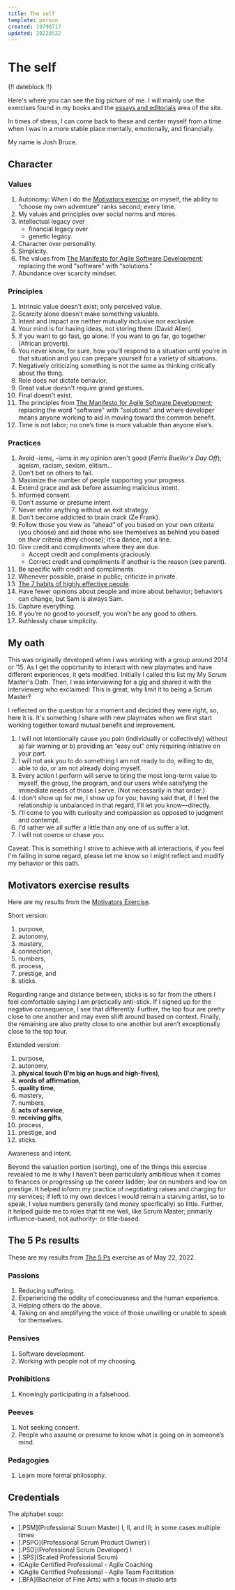 ```yaml
---
title: The self
template: person
created: 19790717
updated: 20220522
---
```


# The self

{!! dateblock !!}

Here's where you can see the big picture of me. I will mainly use the exercises found in my books and the [essays and editorials](/essays-and-editorials/) area of the site.

In times of stress, I can come back to these and center myself from a time when I was in a more stable place mentally, emotionally, and financially.

My name is <span property="name">Josh Bruce</span>.

## Character

### Values

1. Autonomy: When I do the [Motivators exercise](/design-your-life/motivators/) on myself, the ability to “choose my own adventure” ranks second; every time.
2. My values and principles over social norms and mores.
3. Intellectual legacy over
    - financial legacy over
    - genetic legacy.
4. Character over personality.
5. Simplicity.
6. The values from [The Manifesto for Agile Software Development](https://agilemanifesto.org); replacing the word “software” with “solutions.”
7. Abundance over scarcity mindset.

### Principles

1. Intrinsic value doesn’t exist; only perceived value.
2. Scarcity alone doesn't make something valuable.
3. Intent and impact are neither mutually inclusive nor exclusive.
4. Your mind is for having ideas, not storing them (David Allen).
5. If you want to go fast, go alone. If you want to go far, go together (African proverb).
6. You never know, for sure, how you’ll respond to a situation until you’re in that situation and you can prepare yourself for a variety of situations.
7. Negatively criticizing something is not the same as thinking critically about the thing.
8. Role does not dictate behavior.
9. Great value doesn't require grand gestures.
10. Final doesn't exist.
11. The principles from [The Manifesto for Agile Software Development](https://agilemanifesto.org); replacing the word "software" with "solutions" and where developer means anyone working to aid in moving toward the common benefit.
12. Time is not labor; no one’s time is more valuable than anyone else’s. 

### Practices

1. Avoid -isms, -isms in my opinion aren't good (*Ferris Bueller's Day Off*); ageism, racism, sexism, elitism…
3. Don’t bet on others to fail.
4. Maximize the number of people supporting your progress.
5. Extend grace and ask before assuming malicious intent.
6. Informed consent.
7. Don’t assume or presume intent.
8. Never enter anything without an exit strategy.
9. Don’t become addicted to brain crack (Ze Frank).
10. Follow those you view as “ahead” of you based on your own criteria (you choose) and aid those who see themselves as behind you based on *their* criteria (they choose); it’s a dance, not a line.
11. Give credit and compliments where they are due.
    - Accept credit and compliments graciously.
    - Correct credit and compliments if another is the reason (see parent).
12. Be specific with credit and compliments.
13. Whenever possible, praise in public; criticize in private.
14. [The 7 habits of highly effective people](/examinations/the-7-habits-of-highly-effective-people/).
15. Have fewer opinions about people and more about behavior; behaviors can change, but Sam is always Sam.
16. Capture everything.
17. If you’re no good to yourself, you won’t be any good to others.
18. Ruthlessly chase simplicity.

## My oath

This was originally developed when I was working with a group around 2014 or ʼ15. As I get the opportunity to interact with new playmates and have different experiences, it gets modified. Initially I called this list my My Scrum Master's Oath. Then, I was interviewing for a gig and shared it with the interviewerg who exclaimed: This is great, why limit it to being a Scrum Master‽

I reflected on the question for a moment and decided they were right, so, here it is. It's something I share with new playmates when we first start working together toward mutual benefit and improvement.

1. I will not intentionally cause you pain (individually or collectively) without a) fair warning or b) providing an “easy out” only requiring initiative on your part.
2. I will not ask you to do something I am not ready to do, willing to do, able to do, or am not already doing myself.
3. Every action I perform will serve to bring the most long-term value to myself, the group, the program, and our users while satisfying the immediate needs of those I serve. (Not necessarily in that order.)
4. I don’t show up for me, I show up for you; having said that, if I feel the relationship is unbalanced in that regard, I'll let you know—directly.
5. I'll come to you with curiosity and compassion as opposed to judgment and contempt.
6. I'd rather we all suffer a little than any one of us suffer a lot.
7. I will not coerce or chase you.

Caveat: This is something I strive to achieve with all interactions, if you feel I'm failing in some regard, please let me know so I might reflect and modify my behavior or this oath.

## Motivators exercise results

Here are my results from the [Motivators Exercise](/essays-and-editorials/motivators/).

Short version:

1. purpose,
2. autonomy,
3. mastery,
4. connection,
5. numbers,
6. process,
7. prestige, and
8. sticks.

Regarding range and distance between, sticks is so far from the others I feel comfortable saying I am practically anti-stick. If I signed up for the negative consequence, I see that differently. Further, the top four are pretty close to one another and may even shift around based on context. Finally, the remaining are also pretty close to one another but aren’t exceptionally close to the top four.

Extended version:

1. purpose,
2. autonomy,
3. **physical touch (I’m big on hugs and high-fives)**,
4. **words of affirmation**,
5. **quality time**,
6. mastery,
7. numbers,
8. **acts of service**,
9. **receiving gifts**,
10. process,
11. prestige, and
12. sticks.

Awareness and intent.

Beyond the valuation portion (sorting), one of the things this exercise revealed to me is why I haven't been particularly ambitious when it comes to finances or progressing up the career ladder; low on numbers and low on prestige. It helped inform my practice of negotiating raises and charging for my services; if left to my own devices I would remain a starving artist, so to speak, I value numbers generally (and money specifically) so little. Further, it helped guide me to roles that fit me well, like Scrum Master; primarily influence-based, not authority- or title-based.

## The 5 Ps results

These are my results from [The 5 Ps](/essays-and-editorials/the-5-ps/) exercise as of May 22, 2022.

### Passions

1. Reducing suffering.
2. Experiencing the oddity of consciousness and the human experience.
3. Helping others do the above.
4. Taking on and amplifying the voice of those unwilling or unable to speak for themselves.

### Pensives

1. Software development.
2. Working with people not of my choosing.

### Prohibitions

1. Knowingly participating in a falsehood.

### Peeves

1. Not seeking consent.
2. People who assume or presume to know what is going on in someone’s mind.

### Pedagogies

1. Learn more formal philosophy.

## Credentials

The alphabet soup:

- [.PSM](Professional Scrum Master) I, II, and III; in some cases multiple times
- [.PSPO](Professional Scrum Product Owner) I
- [.PSD](Professional Scrum Developer) I
- [.SPS](Scaled Professional Scrum)
- ICAgile Certified Professional - Agile Coaching
- ICAgile Certified Professional - Agile Team Facilitation
- [.BFA](Bachelor of Fine Arts) with a focus in studio arts
